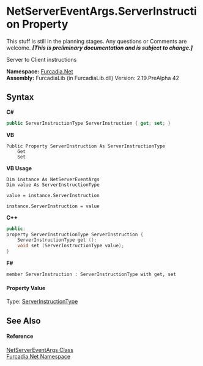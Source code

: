 # NetServerEventArgs.ServerInstruction Property 
This stuff is still in the planning stages. Any questions or Comments are welcome. _**\[This is preliminary documentation and is subject to change.\]**_

Server to Client instructions

**Namespace:**&nbsp;<a href="N_Furcadia_Net">Furcadia.Net</a><br />**Assembly:**&nbsp;FurcadiaLib (in FurcadiaLib.dll) Version: 2.19.PreAlpha 42

## Syntax

**C#**<br />
``` C#
public ServerInstructionType ServerInstruction { get; set; }
```

**VB**<br />
``` VB
Public Property ServerInstruction As ServerInstructionType
	Get
	Set
```

**VB Usage**<br />
``` VB Usage
Dim instance As NetServerEventArgs
Dim value As ServerInstructionType

value = instance.ServerInstruction

instance.ServerInstruction = value
```

**C++**<br />
``` C++
public:
property ServerInstructionType ServerInstruction {
	ServerInstructionType get ();
	void set (ServerInstructionType value);
}
```

**F#**<br />
``` F#
member ServerInstruction : ServerInstructionType with get, set

```


#### Property Value
Type: <a href="T_Furcadia_Net_ServerInstructionType">ServerInstructionType</a>

## See Also


#### Reference
<a href="T_Furcadia_Net_NetServerEventArgs">NetServerEventArgs Class</a><br /><a href="N_Furcadia_Net">Furcadia.Net Namespace</a><br />
